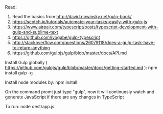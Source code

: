 Read:
1. Read the basics from http://david.nowinsky.net/gulp-book/
2. https://scotch.io/tutorials/automate-your-tasks-easily-with-gulp-js
3. https://www.airpair.com/typescript/posts/typescript-development-with-gulp-and-sublime-text
4. https://github.com/ivogabe/gulp-typescript
5. http://stackoverflow.com/questions/26079118/does-a-gulp-task-have-to-return-anything
6. https://github.com/gulpjs/gulp/blob/master/docs/API.md

Install Gulp globally ( https://github.com/gulpjs/gulp/blob/master/docs/getting-started.md ):
npm install gulp -g

Install node modules by:
npm install


On the command promt just type "gulp", now it will continuesly watch and generate JavaScript if there are any changes in TypeScript

To run:
node dest/app.js